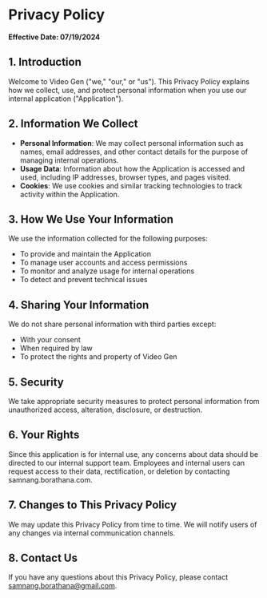# Privacy Policy

**Effective Date: 07/19/2024**

## 1. Introduction

Welcome to Video Gen ("we," "our," or "us"). This Privacy Policy explains how we collect, use, and protect personal information when you use our internal application ("Application").

## 2. Information We Collect

- **Personal Information**: We may collect personal information such as names, email addresses, and other contact details for the purpose of managing internal operations.
- **Usage Data**: Information about how the Application is accessed and used, including IP addresses, browser types, and pages visited.
- **Cookies**: We use cookies and similar tracking technologies to track activity within the Application.

## 3. How We Use Your Information

We use the information collected for the following purposes:
- To provide and maintain the Application
- To manage user accounts and access permissions
- To monitor and analyze usage for internal operations
- To detect and prevent technical issues

## 4. Sharing Your Information

We do not share personal information with third parties except:
- With your consent
- When required by law
- To protect the rights and property of Video Gen

## 5. Security

We take appropriate security measures to protect personal information from unauthorized access, alteration, disclosure, or destruction.

## 6. Your Rights

Since this application is for internal use, any concerns about data should be directed to our internal support team. Employees and internal users can request access to their data, rectification, or deletion by contacting samnang.borathana.com.

## 7. Changes to This Privacy Policy

We may update this Privacy Policy from time to time. We will notify users of any changes via internal communication channels.

## 8. Contact Us

If you have any questions about this Privacy Policy, please contact samnang.borathana@gmail.com.
